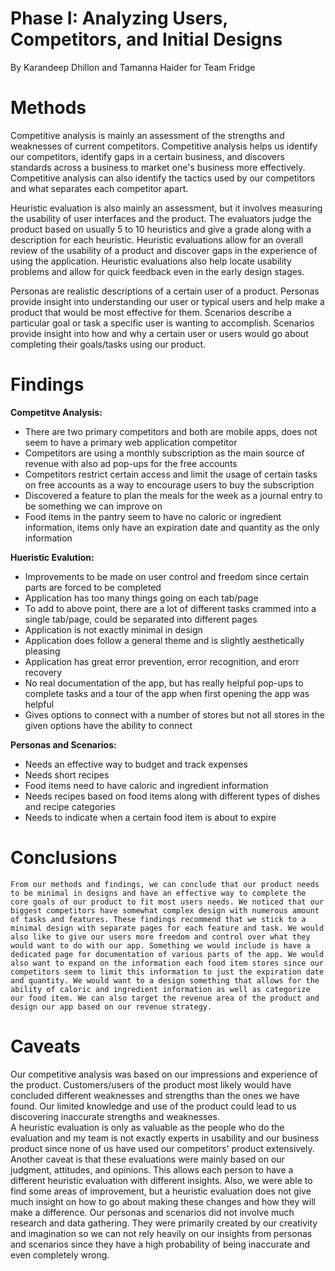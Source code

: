 # Phase I: Analyzing Users, Competitors, and Initial Designs


By Karandeep Dhillon and Tamanna Haider for Team Fridge


# Methods

Competitive analysis is mainly an assessment of the strengths and weaknesses of current competitors. Competitive analysis helps us identify our competitors, identify gaps in a certain business, and discovers standards across a business to market one's business more effectively. Competitive analysis can also identify the tactics used by our competitors and what separates each competitor apart. 

Heuristic evaluation is also mainly an assessment, but it involves measuring the usability of user interfaces and the product. The evaluators judge the product based on usually 5 to 10 heuristics and give a grade along with a description for each heuristic. Heuristic evaluations allow for an overall review of the usability of a product and discover gaps in the experience of using the application. Heuristic evaluations also help locate usability problems and allow for quick feedback even in the early design stages. 

Personas are realistic descriptions of a certain user of a product. Personas provide insight into understanding our user or typical users and help make a product that would be most effective for them. Scenarios describe a particular goal or task a specific user is wanting to accomplish. Scenarios provide insight into how and why a certain user or users would go about completing their goals/tasks using our product. 

# Findings
  **Competitve Analysis:**
*   There are two primary competitors and both are mobile apps, does not seem to have a primary web application competitor
*   Competitors are using a monthly subscription as the main source of revenue with also ad pop-ups for the free accounts
*   Competitors restrict certain access and limit the usage of certain tasks on free accounts as a way to encourage users to buy the subscription
*   Discovered a feature to plan the meals for the week as a journal entry to be something we can improve on 
*   Food items in the pantry seem to have no caloric or ingredient information, items only have an expiration date and quantity as the only information 

  **Hueristic Evalution:**
*   Improvements to be made on user control and freedom since certain parts are forced to be completed 
*   Application has too many things going on each tab/page 
*   To add to above point, there are a lot of different tasks crammed into a single tab/page, could be separated into different pages 
*   Application is not exactly minimal in design 
*   Application does follow a general theme and is slightly aesthetically pleasing
*   Application has great error prevention, error recognition, and erorr recovery
*   No real documentation of the app, but has really helpful pop-ups to complete tasks and a tour of the app when first opening the app was helpful
*   Gives options to connect with a number of stores but not all stores in the given options have the ability to connect 

  **Personas and Scenarios:**
*   Needs an effective way to budget and track expenses
*   Needs short recipes 
*   Food items need to have caloric and ingredient information
*   Needs recipes based on food items along with different types of dishes and recipe categories
*   Needs to indicate when a certain food item is about to expire


# Conclusions
    From our methods and findings, we can conclude that our product needs to be minimal in designs and have an effective way to complete the core goals of our product to fit most users needs. We noticed that our biggest competitors have somewhat complex design with numerous amount of tasks and features. These findings recommend that we stick to a minimal design with separate pages for each feature and task. We would also like to give our users more freedom and control over what they would want to do with our app. Something we would include is have a dedicated page for documentation of various parts of the app. We would also want to expand on the information each food item stores since our competitors seem to limit this information to just the expiration date and quantity. We would want to a design something that allows for the ability of caloric and ingredient information as well as categorize our food item. We can also target the revenue area of the product and design our app based on our revenue strategy. 
 

# Caveats
  Our competitive analysis was based on our impressions and experience of the product. Customers/users of the product most likely would have concluded different weaknesses and strengths than the ones we have found. Our limited knowledge and use of the product could lead to us discovering inaccurate strengths and weaknesses.  
  A heuristic evaluation is only as valuable as the people who do the evaluation and my team is not exactly experts in usability and our business product since none of us have used our competitors' product extensively. Another caveat is that these evaluations were mainly based on our judgment, attitudes, and opinions. This allows each person to have a different heuristic evaluation with different insights. Also, we were able to find some areas of improvement, but a heuristic evaluation does not give much insight on how to go about making these changes and how they will make a difference. 
  Our personas and scenarios did not involve much research and data gathering. They were primarily created by our creativity and imagination so we can not rely heavily on our insights from personas and scenarios since they have a high probability of being inaccurate and even completely wrong. 
